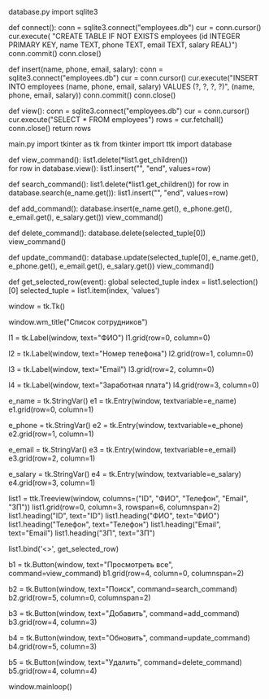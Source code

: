 database.py
import sqlite3

def connect():
    conn = sqlite3.connect("employees.db")
    cur = conn.cursor()
    cur.execute(
        "CREATE TABLE IF NOT EXISTS employees (id INTEGER PRIMARY KEY, name TEXT, phone TEXT, email TEXT, salary REAL)")
    conn.commit()
    conn.close()

def insert(name, phone, email, salary):
    conn = sqlite3.connect("employees.db")
    cur = conn.cursor()
    cur.execute("INSERT INTO employees (name, phone, email, salary) VALUES (?, ?, ?, ?)", (name, phone, email, salary))
    conn.commit()
    conn.close()

def view():
    conn = sqlite3.connect("employees.db")
    cur = conn.cursor()
    cur.execute("SELECT * FROM employees")
    rows = cur.fetchall()
    conn.close()
    return rows
    
main.py
import tkinter as tk
from tkinter import ttk
import database

def view_command():
    list1.delete(*list1.get_children())  
    for row in database.view():
        list1.insert("", "end", values=row)

def search_command():
    list1.delete(*list1.get_children()) 
    for row in database.search(e_name.get()):
        list1.insert("", "end", values=row)

def add_command():
    database.insert(e_name.get(), e_phone.get(), e_email.get(), e_salary.get())
    view_command()


def delete_command():
    database.delete(selected_tuple[0])
    view_command()

def update_command():
    database.update(selected_tuple[0], e_name.get(), e_phone.get(), e_email.get(), e_salary.get())
    view_command()

def get_selected_row(event):
    global selected_tuple
    index = list1.selection()[0]
    selected_tuple = list1.item(index, 'values')


window = tk.Tk()

window.wm_title("Список сотрудников")

l1 = tk.Label(window, text="ФИО")
l1.grid(row=0, column=0)

l2 = tk.Label(window, text="Номер телефона")
l2.grid(row=1, column=0)

l3 = tk.Label(window, text="Email")
l3.grid(row=2, column=0)

l4 = tk.Label(window, text="Заработная плата")
l4.grid(row=3, column=0)

e_name = tk.StringVar()
e1 = tk.Entry(window, textvariable=e_name)
e1.grid(row=0, column=1)

e_phone = tk.StringVar()
e2 = tk.Entry(window, textvariable=e_phone)
e2.grid(row=1, column=1)

e_email = tk.StringVar()
e3 = tk.Entry(window, textvariable=e_email)
e3.grid(row=2, column=1)

e_salary = tk.StringVar()
e4 = tk.Entry(window, textvariable=e_salary)
e4.grid(row=3, column=1)

list1 = ttk.Treeview(window, columns=("ID", "ФИО", "Телефон", "Email", "ЗП"))
list1.grid(row=0, column=3, rowspan=6, columnspan=2)
list1.heading("ID", text="ID")
list1.heading("ФИО", text="ФИО")
list1.heading("Телефон", text="Телефон")
list1.heading("Email", text="Email")
list1.heading("ЗП", text="ЗП")

list1.bind('<<TreeviewSelect>>', get_selected_row)  

b1 = tk.Button(window, text="Просмотреть все", command=view_command)
b1.grid(row=4, column=0, columnspan=2)

b2 = tk.Button(window, text="Поиск", command=search_command)
b2.grid(row=5, column=0, columnspan=2)

b3 = tk.Button(window, text="Добавить", command=add_command)
b3.grid(row=4, column=3)

b4 = tk.Button(window, text="Обновить", command=update_command)
b4.grid(row=5, column=3)

b5 = tk.Button(window, text="Удалить", command=delete_command)
b5.grid(row=4, column=4)

window.mainloop()
